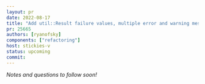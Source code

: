 ```yaml
---
layout: pr
date: 2022-08-17
title: "Add util::Result failure values, multiple error and warning messages"
pr: 25665
authors: [ryanofsky]
components: ["refactoring"]
host: stickies-v
status: upcoming
commit:
---
```


_Notes and questions to follow soon!_

<!-- TODO: Before meeting, add notes and questions
## Notes

## Questions
1. Did you review the PR? [Concept ACK, approach ACK, tested ACK, or NACK](https://github.com/bitcoin/bitcoin/blob/master/CONTRIBUTING.md#peer-review)?
-->


<!-- TODO: After meeting, uncomment and add meeting log between the irc tags
## Meeting Log

{% irc %}
{% endirc %}
-->
